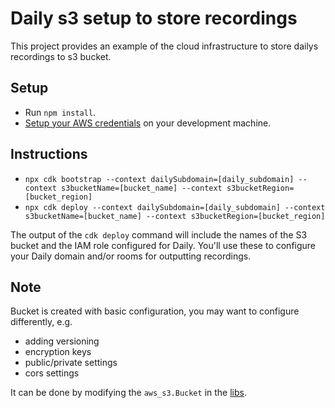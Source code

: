 # Daily s3 setup to store recordings

This project provides an example of the cloud infrastructure to store
dailys recordings to s3 bucket.

## Setup

- Run `npm install`.
- [Setup your AWS credentials](https://docs.aws.amazon.com/sdk-for-java/v1/developer-guide/setup-credentials.html) on your development machine.

## Instructions

- `npx cdk bootstrap --context dailySubdomain=[daily_subdomain] --context s3bucketName=[bucket_name] --context s3bucketRegion=[bucket_region]`
- `npx cdk deploy --context dailySubdomain=[daily_subdomain] --context s3bucketName=[bucket_name] --context s3bucketRegion=[bucket_region]`

The output of the `cdk deploy` command will include the names of the
S3 bucket and the IAM role configured for Daily.
You'll use these to configure your Daily domain and/or rooms for
outputting recordings.

## Note

Bucket is created with basic configuration, you may want to configure differently, e.g.

- adding versioning
- encryption keys
- public/private settings
- cors settings

It can be done by modifying the `aws_s3.Bucket` in the [libs](./lib/daily-recordings-bucket-stack.ts).
